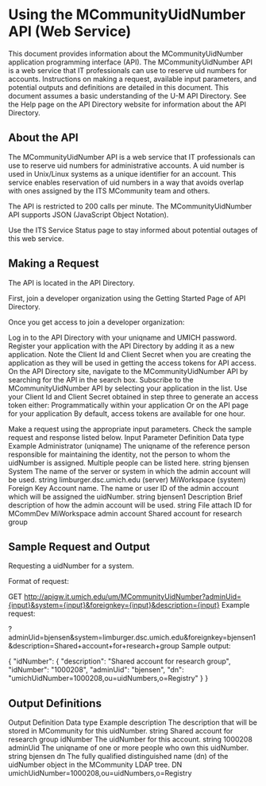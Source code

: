 # Using the MCommunityUidNumber API (Web Service)
This document provides information about the MCommunityUidNumber application programming interface (API). The MCommunityUidNumber API is a web service that IT professionals can use to reserve uid numbers for accounts. Instructions on making a request, available input parameters, and potential outputs and definitions are detailed in this document. This document assumes a basic understanding of the U-M API Directory. See the Help page on the API Directory website for information about the API Directory.


## About the API
The MCommunityUidNumber API is a web service that IT professionals can use to reserve uid numbers for administrative accounts. A uid number is used in Unix/Linux systems as a unique identifier for an account. This service enables reservation of uid numbers in a way that avoids overlap with ones assigned by the ITS MCommunity team and others.

The API is restricted to 200 calls per minute. The MCommunityUidNumber API supports JSON (JavaScript Object Notation).

Use the ITS Service Status page to stay informed about potential outages of this web service.


## Making a Request
The API is located in the API Directory.

First, join a developer organization using the Getting Started Page of API Directory.

Once you get access to join a developer organization:

Log in to the API Directory with your uniqname and UMICH password.
Register your application with the API Directory by adding it as a new application.
Note the Client Id and Client Secret when you are creating the application as they will be used in getting the access tokens for API access.
On the API Directory site, navigate to the MCommunityUidNumber API by searching for the API in the search box.
Subscribe to the MCommunityUidNumber API by selecting your application in the list.
Use your Client Id and Client Secret obtained in step three to generate an access token either:
Programmatically within your application
Or on the API page for your application
By default, access tokens are available for one hour.

Make a request using the appropriate input parameters. Check the sample request and response listed below.
Input Parameter	Definition	Data type	Example
Administrator (uniqname)	The uniqname of the reference person responsible for maintaining the identity, not the person to whom the uidNumber is assigned. Multiple people can be listed here.	string	bjensen
System	The name of the server or system in which the admin account will be used.	string	limburger.dsc.umich.edu (server)
MiWorkspace (system)
Foreign Key	Account name. The name or user ID of the admin account which will be assigned the uidNumber.	string	bjensen1
Description	Brief description of how the admin account will be used.	string	File attach ID for MCommDev
MiWorkspace admin account
Shared account for research group

## Sample Request and Output
Requesting a uidNumber for a system.

Format of request:

GET http://apigw.it.umich.edu/um/MCommunityUidNumber?adminUid={input}&system={input}&foreignkey={input}&description={input}
Example request:

?adminUid=bjensen&system=limburger.dsc.umich.edu&foreignkey=bjensen1&description=Shared+account+for+research+group
Sample output:

{
"idNumber": {
"description": "Shared account for research group",
"idNumber": "1000208",
"adminUid": "bjensen",
"dn": "umichUidNumber=1000208,ou=uidNumbers,o=Registry"
}
}

## Output Definitions
Output	Definition	Data type	Example
description	The description that will be stored in MCommunity for this uidNumber.	string	Shared account for research group
idNumber	The uidNumber for this account.	string	1000208
adminUid	The uniqname of one or more people who own this uidNumber.	string	bjensen
dn	The fully qualified distinguished name (dn) of the uidNumber object in the MCommunity LDAP tree.	DN	umichUidNumber=1000208,ou=uidNumbers,o=Registry
